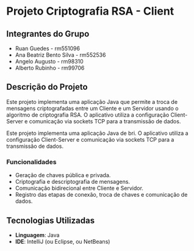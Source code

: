 # Projeto Criptografia RSA - Client


## Integrantes do Grupo

- Ruan Guedes - rm551096
- Ana Beatriz Bento Silva - rm552536
- Angelo Augusto - rm98310
- Alberto Rubinho - rm99706


## Descrição do Projeto

Este projeto implementa uma aplicação Java que permite a troca de mensagens criptografadas entre um Cliente e um Servidor usando o algoritmo de criptografia RSA. O aplicativo utiliza a configuração Client-Server e comunicação via sockets TCP para a transmissão de dados.

Este projeto implementa uma aplicação Java de bri. O aplicativo utiliza a configuração Client-Server e comunicação via sockets TCP para a transmissão de dados.

### Funcionalidades

- Geração de chaves pública e privada.
- Criptografia e descriptografia de mensagens.
- Comunicação bidirecional entre Cliente e Servidor.
- Registro das etapas de conexão, troca de chaves e comunicação de dados.

## Tecnologias Utilizadas

- **Linguagem**: Java
- **IDE**: IntelliJ (ou Eclipse, ou NetBeans)



